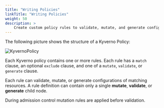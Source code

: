 ```yaml
---
title: "Writing Policies"
linkTitle: "Writing Policies"
weight: 50
description: >
    Create custom policy rules to validate, mutate, and generate configurations.
---
```


The following picture shows the structure of a Kyverno Policy:

![KyvernoPolicy](/images/Kyverno-Policy-Structure.png)

Each Kyverno policy contains one or more rules. Each rule has a `match` clause, an optional `exclude` clause, and one of a `mutate`, `validate`, or `generate` clause.

Each rule can validate, mutate, or generate configurations of matching resources. A rule definition can contain only a single **mutate**, **validate**, or **generate** child node. 

During admission control mutation rules are applied before validation.